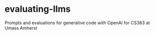 # evaluating-llms
Prompts and evaluations for generative code with OpenAI for CS383 at Umass Amherst
